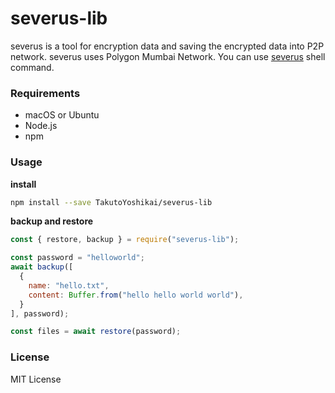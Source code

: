 # severus-lib
severus is a tool for encryption data and saving the encrypted data into P2P network. severus uses Polygon Mumbai Network.
You can use [severus](https://github.com/TakutoYoshikai/severus) shell command.

### Requirements
* macOS or Ubuntu
* Node.js
* npm

### Usage
**install**
```bash
npm install --save TakutoYoshikai/severus-lib
```

**backup and restore**
```javascript
const { restore, backup } = require("severus-lib");

const password = "helloworld";
await backup([
  {
    name: "hello.txt",
    content: Buffer.from("hello hello world world"),
  }
], password);

const files = await restore(password);
```

### License
MIT License
